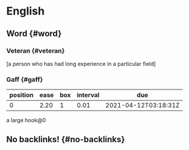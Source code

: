 # English


## Word {#word}


### Veteran {#veteran}

[a person who has had long experience in a particular field]


### Gaff {#gaff}

| position | ease | box | interval | due                  |
|----------|------|-----|----------|----------------------|
| 0        | 2.20 | 1   | 0.01     | 2021-04-12T03:18:31Z |

a large hook@0


## No backlinks! {#no-backlinks}

